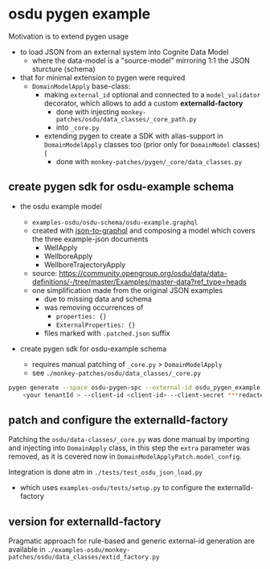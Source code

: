 # osdu pygen example

Motivation is to extend pygen usage

- to load JSON from an external system into Cognite Data Model
  - where the data-model is a "source-model" mirroring 1:1 the JSON sturcture (schema)
- that for minimal extension to pygen were required
  - `DomainModelApply` base-class:
    - making `external_id` optional and connected to a `model_validator` decorator, which allows to add a custom **externalId-factory**
      - done with injecting `monkey-patches/osdu/data_classes/_core_path.py`
      - into `_core.py`
    - extending pygen to create a SDK with alias-support in `DomainModelApply` classes too (prior only for `DomainModel` classes) (
      - done with `monkey-patches/pygen/_core/data_classes.py`

## create pygen sdk for osdu-example schema

- the osdu example model
  - `examples-osdu/osdu-schema/osdu-example.graphql`
  - created with [json-to-graphql](https://transform.tools/json-to-graphql) and composing a model which covers the three example-json documents
    - WellApply
    - WellboreApply
    - WellboreTrajectoryApply
  - source: <https://community.opengroup.org/osdu/data/data-definitions/-/tree/master/Examples/master-data?ref_type=heads>
  - one simplification made from the original JSON examples
    - due to missing data and schema
    - was removing occurrences of
      - `properties: {}`
      - `ExternalProperties: {}`
    - files marked with `.patched.json` suffix

- create pygen sdk for osdu-example schema
  - requires manual patching of `_core.py` > `DomainModelApply`
  - see `./monkey-patches/osdu/data_classes/_core.py`

```bash
pygen generate --space osdu-pygen-spc --external-id osdu_pygen_example --version 1 --output-dir ./examples-osdu/src/osdu --overwrite --client-name osdu --tenant-id
    <your tenantId > --client-id <client-id> --client-secret ***redacted*** --cdf-project <your-cdf-project> --cdf-cluster <cdf-cluster>
```

## patch and configure the externalId-factory

Patching the `osdu/data-classes/_core.py` was done manual by importing and injecting into `DomainApply` class, in this step the `extra` parameter was removed, as it is covered now in `DomainModelApplyPatch.model_config`.

Integration is done atm in `./tests/test_osdu_json_load.py`

- which uses `examples-osdu/tests/setup.py` to configure the externalId-factory

## version for externalId-factory

Pragmatic approach for rule-based and generic external-id generation are available in `./examples-osdu/monkey-patches/osdu/data_classes/extid_factory.py`

